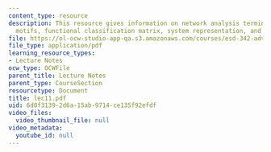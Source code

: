```yaml
---
content_type: resource
description: This resource gives information on network analysis terminology -notated,
  motifs, functional classification matrix, system representation, and coarse-graining.
file: https://ol-ocw-studio-app-qa.s3.amazonaws.com/courses/esd-342-advanced-system-architecture-spring-2006/6d0f31392d6a15ab9714ce135f92efdf_lec11.pdf
file_type: application/pdf
learning_resource_types:
- Lecture Notes
ocw_type: OCWFile
parent_title: Lecture Notes
parent_type: CourseSection
resourcetype: Document
title: lec11.pdf
uid: 6d0f3139-2d6a-15ab-9714-ce135f92efdf
video_files:
  video_thumbnail_file: null
video_metadata:
  youtube_id: null
---
```

